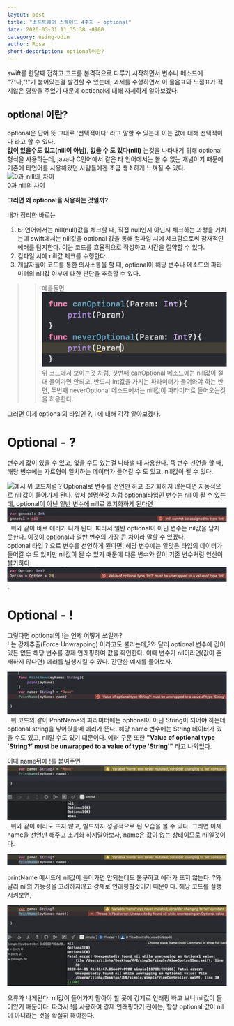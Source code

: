 ```yaml
---
layout: post
title: "소프트웨어 스퀘어드 4주차 - optional"
date: 2020-03-31 11:35:38 -0900
category: using-odin
author: Rosa
short-description: optional이란?
---
```



swift를 한달째 접하고 코드를 본격적으로 다루기 시작하면서 변수나 메소드에 "?"나,"!"가 붙어있는걸 발견할 수 있는데, 과제를 수행하면서 이 물음표와 느낌표가 적지않은 영향을 주었기 때문에 optional에 대해 자세하게 알아보겠다. 

## optional 이란?  
optional은 단어 뜻 그대로 '선택적이다' 라고 말할 수 있는데 이는 값에 대해 선택적이다 라고 할 수 있다.  
**값이 있을수도 있고(nill이 아님)**, **없을 수 도 있다(nill)** 는것을 나타내기 위해 optional 형식을 사용하는데, java나 C언어에서 같은 타 언어에서는 볼 수 없는 개념이기 때문에 기존에 타언어를 사용해왔던 사람들에겐 조금 생소하게 느껴질 수 있다.  
![0과_nill의_차이](./img/0과nill.png)  
0과 nill의 차이


**그러면 왜 optional을 사용하는 것일까?**

내가 정리한 바로는
1. 타 언어에서는 nill(null)값을 체크할 때, 직접 null인지 아닌지 체크하는 과정을 거치는데 swift에서는 nill값을 optional 값을 통해 컴파일 시에 체크함으로써 잠재적인 에러를 탐지한다. 이는 코드를 효율적으로 작성하고 시간을 절약할 수 있다.
2. 컴파일 시에 nill값 체크를 수행한다.
3. 개발자들이 코드를 통한 의사소통을 할 때, optional이 해당 변수나 메소드의 파라미터의 nill값 여부에 대한 판단을 추측할 수 있다.
>>예를들면 ![예시](./img/nill.png) 위 코드에서 보이는것 처럼, 첫번째 canOptional 메소드에는 nill값이 절대 들어가면 안되고, 반드시 Int값을 가지는 파라미터가 들어와야 하는 반면, 두번째 neverOptional 메소드에서는 nill값이 파라미터로 들어오는것을 허용한다.  


그러면 이제 optional의 타입인 ?, ! 에 대해 각각 알아보겠다.

# Optional - ?
변수에 값이 있을 수 있고, 없을 수도 있는걸 나타낼 때 사용한다. 즉 변수 선언을 할 때, 해당 변수에는 자료형이 일치하는 데이터가 들어갈 수 도 있고, nill값이 될 수 있다.  

![예시](./img/nill_?.png)
위 코드처럼 ? Optional로 변수를 선언만 하고 초기화하지 않는다면 자동적으로 nill값이 들어가게 된다. 앞서 설명한것 처럼 optional타입인 변수는 nill이 될 수 있는데, optional이 아닌 일반 변수에 nill로 초기화하게 된다면   
![예시](./img/nil2.png). 
위와 같이 바로 에러가 나게 된다. 따라서 일반 optional이 아닌 변수는 nil값을 담지 못한다. 이것이 optional과 일반 변수의 가장 큰 차이라 말할 수 있겠다.  
optional 타입 ? 으로 변수를 선언하게 된다면, 해당 변수에는 알맞은 타입의 데이터가 들어갈 수 도 있지만 nil값이 될 수 있기 때문에 다른 변수와 같이 기존 변수처럼 연산이 불가하다. 
![예시](./img/nil3.png). 

# Optional - !

그렇다면 optional의 !는 언제 어떻게 쓰일까?  
! 는 강제추출(Force Unwrapping) 이라고도 불리는데,?와 달리 optional 변수에 값이 있든 없든 해당 변수를 강제 언래핑하여 값을 확인한다. 이때 변수가 nil이라면(값이 존재하지 않다면) 에러를 발생시킬 수 있다.
간단한 예시를 들어보자.

![예시](./img/nil4.png). 
위 코드와 같이 PrintName의 파라미터에는 optional이 아닌 String이 되어야 하는데 optional string을 넣어줬을때 에러가 뜬다. 해당 name 변수에는 String 데이터가 있을 수도 있고, nil일 수도 있기 떄문이다. 에러 구문 또한 **"Value of optional type 'String?' must be unwrapped to a value of type 'String'"** 라고 나와있다.

이때 name뒤에 !를 붙여주면
![예시](./img/nil5.png). 
위와 같이 에러도 뜨지 않고, 빌드까지 성공적으로 된 모습을 볼 수 있다. 그러면 이제 name을 선언만 해주고 초기화 하지말아보자, name은 값이 없는 상태이므로 nil일것이다. 

![예시](./img/nil.png)

printName 메서드에 nil값이 들어가면 안되는데도 불구하고 에러가 뜨지 않는다. ?와 달리 nil의 가능성을 고려하지않고 강제로 언래핑할것이기 때문이다. 해당 코드를 실행시켜보면,

![예시](./img/nil6.png)

오류가 나게된다. nil값이 들어가지 말아야 할 곳에 강제로 언래핑 하고 보니 nil값이 들어있기 때문이다.
따라서 !를 사용하여 강제 언래핑하기 전에는, 항상 optional 값이 nil이 아니라는 것을 확실히 해야한다.

